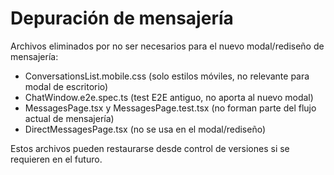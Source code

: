 # Depuración de mensajería

Archivos eliminados por no ser necesarios para el nuevo modal/rediseño de mensajería:

- ConversationsList.mobile.css (solo estilos móviles, no relevante para modal de escritorio)
- ChatWindow.e2e.spec.ts (test E2E antiguo, no aporta al nuevo modal)
- MessagesPage.tsx y MessagesPage.test.tsx (no forman parte del flujo actual de mensajería)
- DirectMessagesPage.tsx (no se usa en el modal/rediseño)

Estos archivos pueden restaurarse desde control de versiones si se requieren en el futuro.
